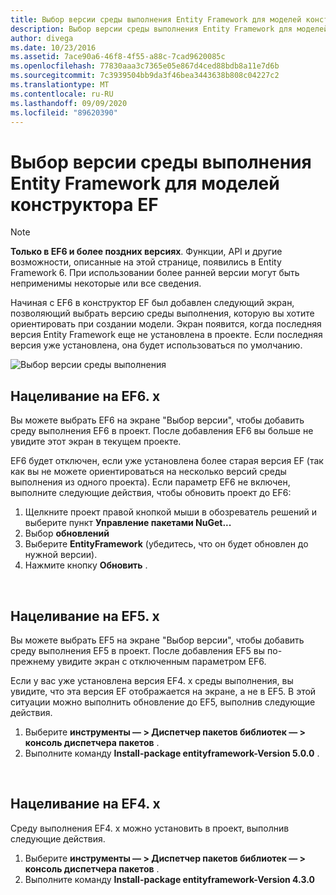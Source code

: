 ```yaml
---
title: Выбор версии среды выполнения Entity Framework для моделей конструктора EF — EF6
description: Выбор версии среды выполнения Entity Framework для моделей конструктора EF в Entity Framework 6
author: divega
ms.date: 10/23/2016
ms.assetid: 7ace90a6-46f8-4f55-a88c-7cad9620085c
ms.openlocfilehash: 77830aaa3c7365e05e867d4ced88bdb8a11e7d6b
ms.sourcegitcommit: 7c3939504bb9da3f46bea3443638b808c04227c2
ms.translationtype: MT
ms.contentlocale: ru-RU
ms.lasthandoff: 09/09/2020
ms.locfileid: "89620390"
---
```

# <a name="selecting-entity-framework-runtime-version-for-ef-designer-models"></a>Выбор версии среды выполнения Entity Framework для моделей конструктора EF
> [!NOTE]
> **Только в EF6 и более поздних версиях**. Функции, API и другие возможности, описанные на этой странице, появились в Entity Framework 6. При использовании более ранней версии могут быть неприменимы некоторые или все сведения.

Начиная с EF6 в конструктор EF был добавлен следующий экран, позволяющий выбрать версию среды выполнения, которую вы хотите ориентировать при создании модели. Экран появится, когда последняя версия Entity Framework еще не установлена в проекте. Если последняя версия уже установлена, она будет использоваться по умолчанию.

![Выбор версии среды выполнения](~/ef6/media/screen.png)

## <a name="targeting-ef6x"></a>Нацеливание на EF6. x

Вы можете выбрать EF6 на экране "Выбор версии", чтобы добавить среду выполнения EF6 в проект. После добавления EF6 вы больше не увидите этот экран в текущем проекте.

EF6 будет отключен, если уже установлена более старая версия EF (так как вы не можете ориентироваться на несколько версий среды выполнения из одного проекта). Если параметр EF6 не включен, выполните следующие действия, чтобы обновить проект до EF6:

1.  Щелкните проект правой кнопкой мыши в обозреватель решений и выберите пункт **Управление пакетами NuGet...**
2.  Выбор **обновлений**
3.  Выберите **EntityFramework** (убедитесь, что он будет обновлен до нужной версии).
4.  Нажмите кнопку **Обновить** .

 

## <a name="targeting-ef5x"></a>Нацеливание на EF5. x

Вы можете выбрать EF5 на экране "Выбор версии", чтобы добавить среду выполнения EF5 в проект. После добавления EF5 вы по-прежнему увидите экран с отключенным параметром EF6.

Если у вас уже установлена версия EF4. x среды выполнения, вы увидите, что эта версия EF отображается на экране, а не в EF5. В этой ситуации можно выполнить обновление до EF5, выполнив следующие действия.

1.  Выберите **инструменты — &gt; Диспетчер пакетов библиотек — &gt; консоль диспетчера пакетов** .
2.  Выполните команду **Install-package entityframework-Version 5.0.0** .

 

## <a name="targeting-ef4x"></a>Нацеливание на EF4. x

Среду выполнения EF4. x можно установить в проект, выполнив следующие действия.

1.  Выберите **инструменты — &gt; Диспетчер пакетов библиотек — &gt; консоль диспетчера пакетов** .
2.  Выполните команду **Install-package entityframework-Version 4.3.0**
